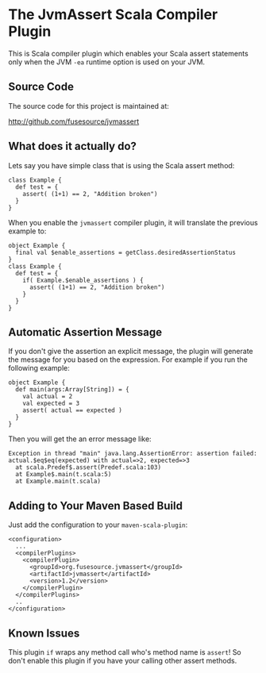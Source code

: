 # The JvmAssert Scala Compiler Plugin

This is Scala compiler plugin which enables your Scala assert statements only 
when the JVM `-ea` runtime option is used on your JVM.

## Source Code

The source code for this project is maintained at:

http://github.com/fusesource/jvmassert

## What does it actually do?

Lets say you have simple class that is using the Scala assert method:


    class Example {
      def test = {
        assert( (1+1) == 2, "Addition broken")
      }
    }

When you enable the `jvmassert` compiler plugin, it will translate the
previous example to:

    object Example {
      final val $enable_assertions = getClass.desiredAssertionStatus
    }
    class Example {
      def test = {
        if( Example.$enable_assertions ) {
          assert( (1+1) == 2, "Addition broken")
        }
      }
    }
    
## Automatic Assertion Message 

If you don't give the assertion an explicit message, the plugin 
will generate the message for you based on the expression.  For
example if you run the following example:

    object Example {
      def main(args:Array[String]) = {
        val actual = 2
        val expected = 3
        assert( actual == expected )
      }
    }

Then you will get the an error message like:

    Exception in thread "main" java.lang.AssertionError: assertion failed: actual.$eq$eq(expected) with actual=>2, expected=>3
      at scala.Predef$.assert(Predef.scala:103)
      at Example$.main(t.scala:5)
      at Example.main(t.scala)

## Adding to Your Maven Based Build

Just add the configuration to your `maven-scala-plugin`:

    <configuration>
      ...
      <compilerPlugins>
        <compilerPlugin>
          <groupId>org.fusesource.jvmassert</groupId>
          <artifactId>jvmassert</artifactId>
          <version>1.2</version>
        </compilerPlugin>
      </compilerPlugins>
      ..
    </configuration>
    
## Known Issues

This plugin `if` wraps any method call who's method name
is `assert`!  So don't enable this plugin if you have your
calling other assert methods.
